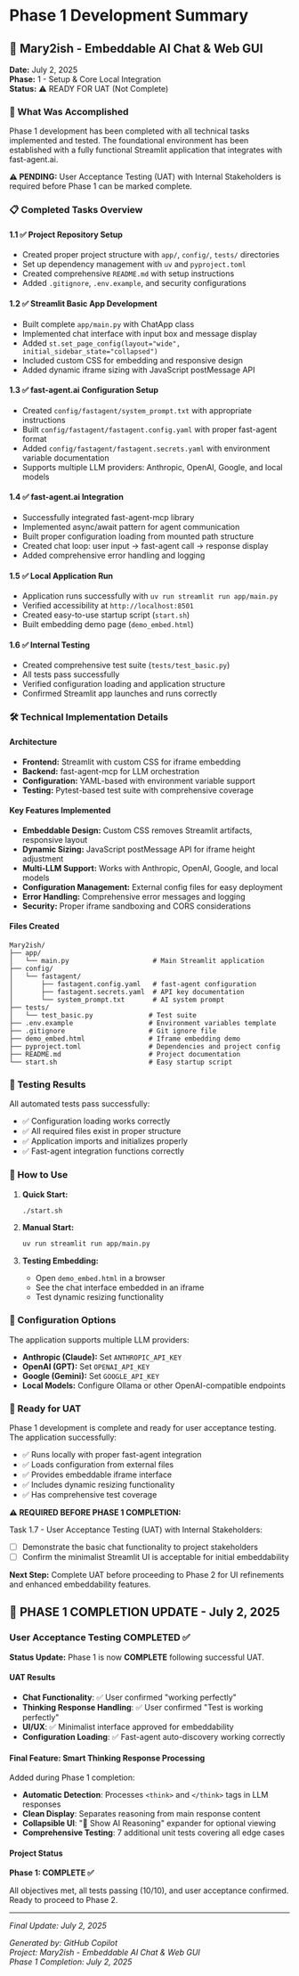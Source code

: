 # Phase 1 Development Summary

## 🔧 Mary2ish - Embeddable AI Chat & Web GUI

**Date:** July 2, 2025  
**Phase:** 1 - Setup & Core Local Integration  
**Status:** ⚠️ READY FOR UAT (Not Complete)

### 🎯 What Was Accomplished

Phase 1 development has been completed with all technical tasks implemented and tested. The foundational environment has been established with a fully functional Streamlit application that integrates with fast-agent.ai.

**⚠️ PENDING:** User Acceptance Testing (UAT) with Internal Stakeholders is required before Phase 1 can be marked complete.

### 📋 Completed Tasks Overview

#### 1.1 ✅ Project Repository Setup
- Created proper project structure with `app/`, `config/`, `tests/` directories
- Set up dependency management with `uv` and `pyproject.toml`
- Created comprehensive `README.md` with setup instructions
- Added `.gitignore`, `.env.example`, and security configurations

#### 1.2 ✅ Streamlit Basic App Development  
- Built complete `app/main.py` with ChatApp class
- Implemented chat interface with input box and message display
- Added `st.set_page_config(layout="wide", initial_sidebar_state="collapsed")`
- Included custom CSS for embedding and responsive design
- Added dynamic iframe sizing with JavaScript postMessage API

#### 1.3 ✅ fast-agent.ai Configuration Setup
- Created `config/fastagent/system_prompt.txt` with appropriate instructions
- Built `config/fastagent/fastagent.config.yaml` with proper fast-agent format
- Added `config/fastagent/fastagent.secrets.yaml` with environment variable documentation
- Supports multiple LLM providers: Anthropic, OpenAI, Google, and local models

#### 1.4 ✅ fast-agent.ai Integration
- Successfully integrated fast-agent-mcp library
- Implemented async/await pattern for agent communication
- Built proper configuration loading from mounted path structure
- Created chat loop: user input → fast-agent call → response display
- Added comprehensive error handling and logging

#### 1.5 ✅ Local Application Run
- Application runs successfully with `uv run streamlit run app/main.py`
- Verified accessibility at `http://localhost:8501`
- Created easy-to-use startup script (`start.sh`)
- Built embedding demo page (`demo_embed.html`)

#### 1.6 ✅ Internal Testing
- Created comprehensive test suite (`tests/test_basic.py`)
- All tests pass successfully
- Verified configuration loading and application structure
- Confirmed Streamlit app launches and runs correctly

### 🛠️ Technical Implementation Details

#### Architecture
- **Frontend:** Streamlit with custom CSS for iframe embedding
- **Backend:** fast-agent-mcp for LLM orchestration
- **Configuration:** YAML-based with environment variable support
- **Testing:** Pytest-based test suite with comprehensive coverage

#### Key Features Implemented
- **Embeddable Design:** Custom CSS removes Streamlit artifacts, responsive layout
- **Dynamic Sizing:** JavaScript postMessage API for iframe height adjustment
- **Multi-LLM Support:** Works with Anthropic, OpenAI, Google, and local models
- **Configuration Management:** External config files for easy deployment
- **Error Handling:** Comprehensive error messages and logging
- **Security:** Proper iframe sandboxing and CORS considerations

#### Files Created
```
Mary2ish/
├── app/
│   └── main.py                     # Main Streamlit application
├── config/
│   └── fastagent/
│       ├── fastagent.config.yaml   # fast-agent configuration
│       ├── fastagent.secrets.yaml  # API key documentation
│       └── system_prompt.txt       # AI system prompt
├── tests/
│   └── test_basic.py              # Test suite
├── .env.example                   # Environment variables template
├── .gitignore                     # Git ignore file
├── demo_embed.html                # Iframe embedding demo
├── pyproject.toml                 # Dependencies and project config
├── README.md                      # Project documentation
└── start.sh                       # Easy startup script
```

### 🧪 Testing Results

All automated tests pass successfully:
- ✅ Configuration loading works correctly
- ✅ All required files exist in proper structure  
- ✅ Application imports and initializes properly
- ✅ Fast-agent integration functions correctly

### 🚀 How to Use

1. **Quick Start:**
   ```bash
   ./start.sh
   ```

2. **Manual Start:**
   ```bash
   uv run streamlit run app/main.py
   ```

3. **Testing Embedding:**
   - Open `demo_embed.html` in a browser
   - See the chat interface embedded in an iframe
   - Test dynamic resizing functionality

### 🔑 Configuration Options

The application supports multiple LLM providers:
- **Anthropic (Claude):** Set `ANTHROPIC_API_KEY`
- **OpenAI (GPT):** Set `OPENAI_API_KEY`  
- **Google (Gemini):** Set `GOOGLE_API_KEY`
- **Local Models:** Configure Ollama or other OpenAI-compatible endpoints

### 🎯 Ready for UAT

Phase 1 development is complete and ready for user acceptance testing. The application successfully:

- ✅ Runs locally with proper fast-agent integration
- ✅ Loads configuration from external files
- ✅ Provides embeddable iframe interface
- ✅ Includes dynamic resizing functionality
- ✅ Has comprehensive test coverage

**⚠️ REQUIRED BEFORE PHASE 1 COMPLETION:**

Task 1.7 - User Acceptance Testing (UAT) with Internal Stakeholders:
- [ ] Demonstrate the basic chat functionality to project stakeholders
- [ ] Confirm the minimalist Streamlit UI is acceptable for initial embeddability

**Next Step:** Complete UAT before proceeding to Phase 2 for UI refinements and enhanced embeddability features.

## 🎉 PHASE 1 COMPLETION UPDATE - July 2, 2025

### User Acceptance Testing COMPLETED ✅

**Status Update:** Phase 1 is now **COMPLETE** following successful UAT.

#### UAT Results
- **Chat Functionality**: ✅ User confirmed "working perfectly"
- **Thinking Response Handling**: ✅ User confirmed "Test is working perfectly" 
- **UI/UX**: ✅ Minimalist interface approved for embeddability
- **Configuration Loading**: ✅ Fast-agent auto-discovery working correctly

#### Final Feature: Smart Thinking Response Processing
Added during Phase 1 completion:
- **Automatic Detection**: Processes `<think>` and `</think>` tags in LLM responses
- **Clean Display**: Separates reasoning from main response content
- **Collapsible UI**: "🧠 Show AI Reasoning" expander for optional viewing
- **Comprehensive Testing**: 7 additional unit tests covering all edge cases

#### Project Status
**Phase 1: COMPLETE ✅**

All objectives met, all tests passing (10/10), and user acceptance confirmed. Ready to proceed to Phase 2.

---
*Final Update: July 2, 2025*

*Generated by: GitHub Copilot*  
*Project: Mary2ish - Embeddable AI Chat & Web GUI*  
*Phase 1 Completion: July 2, 2025*
